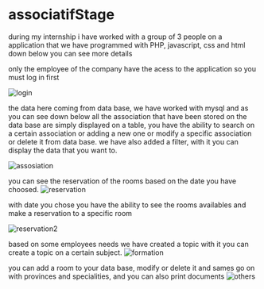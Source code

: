 # associatifStage

during my internship i have worked with a group of 3 people on  a application that we have programmed with PHP, javascript, css and html down below you can see more details

only the employee of the company have the acess to the application so you must log in first

![login](https://user-images.githubusercontent.com/88664534/198877692-41d4f60e-17b8-4bc0-b2a3-17e171372996.jpg)


the data here coming from data base, we have worked with mysql and as you can see down below all the association that have been stored on the data base are simply displayed on a table, you have the ability to search on a certain association or adding a new one or modify a specific association or delete it from data base. we have also added a filter, with it you can display the data that you want to.

![assosiation](https://user-images.githubusercontent.com/88664534/198880295-70cd737b-685c-496e-bbf1-1f2ec2ae3fcd.jpg)

you can see the reservation of the rooms based on the date you have choosed.
![reservation](https://user-images.githubusercontent.com/88664534/198880860-ae6d0c2a-43ef-4724-b566-55ad88b11078.jpg)

with date you chose you have the ability to see the rooms availables and make a reservation to a specific room

![reservation2](https://user-images.githubusercontent.com/88664534/198880929-455b1185-40d4-4bc3-9224-10713ec6b3c8.jpg)

based on some employees needs we have created a topic with it you can create a topic on a certain subject. 
![formation](https://user-images.githubusercontent.com/88664534/198881208-e0b63252-4bcd-4950-87e6-daa23794781e.jpg)


you can add a room to your data base, modify or delete it and sames go on with provinces and specialities, and you can also print documents
![others](https://user-images.githubusercontent.com/88664534/198881338-789390ee-0c1d-4177-885b-9fb169fe5121.jpg)
